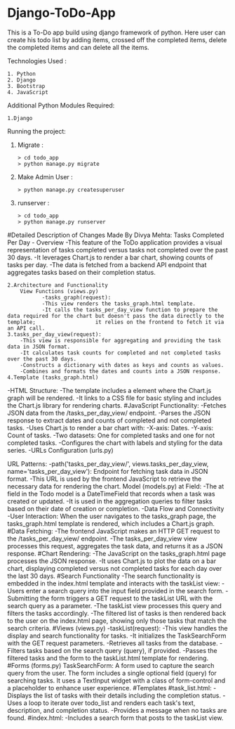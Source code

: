 # Django-ToDo-App
This is a To-Do app build using django framework of python. Here user can create his todo list by adding items, crossed off the completed items, delete the completed items and can delete all the items.

Technologies Used : 

    1. Python
    2. Django
    3. Bootstrap
    4. JavaScript
    
Additional Python Modules Required:

    1.Django
    
Running the project:

1. Migrate :

       > cd todo_app
       > python manage.py migrate
    
2. Make Admin User :

       > python manage.py createsuperuser
    
3. runserver :

       > cd todo_app 
       > python manage.py runserver  
#Detailed Description of Changes Made By Divya Mehta:
    Tasks Completed Per Day - Overview
        -This feature of the ToDo application provides a visual representation of tasks completed versus tasks not completed over the past 30 days.
        -It leverages Chart.js to render a bar chart, showing counts of tasks per day.
        -The data is fetched from a backend API endpoint that aggregates tasks based on their completion status.

    2.Architecture and Functionality
        View Functions (views.py)
               -tasks_graph(request):
               -This view renders the tasks_graph.html template.
               -It calls the tasks_per_day_view function to prepare the data required for the chart but doesn't pass the data directly to the template;                   it relies on the frontend to fetch it via an API call.
    3.tasks_per_day_view(request):
        -This view is responsible for aggregating and providing the task data in JSON format.
        -It calculates task counts for completed and not completed tasks over the past 30 days.
        -Constructs a dictionary with dates as keys and counts as values.
        -Combines and formats the dates and counts into a JSON response.
    4.Template (tasks_graph.html)
  -HTML Structure:
  -The template includes a <canvas> element where the Chart.js graph will be rendered.
  -It links to a CSS file for basic styling and includes the Chart.js library for rendering charts.
#JavaScript Functionality:
  -Fetches JSON data from the /tasks_per_day_view/ endpoint.
  -Parses the JSON response to extract dates and counts of completed and not completed tasks.
  -Uses Chart.js to render a bar chart with:
  -X-axis: Dates.
  -Y-axis: Count of tasks.
  -Two datasets: One for completed tasks and one for not completed tasks.
  -Configures the chart with labels and styling for the data series.
  -URLs Configuration (urls.py)

 URL Patterns:
  -path('tasks_per_day_view/', views.tasks_per_day_view, name='tasks_per_day_view'): Endpoint for fetching task data in JSON format.
  -This URL is used by the frontend JavaScript to retrieve the necessary data for rendering the chart.
 Model (models.py)
  at Field:
  -The at field in the Todo model is a DateTimeField that records when a task was created or updated.
  -It is used in the aggregation queries to filter tasks based on their date of creation or completion.
  -Data Flow and Connectivity
  -User Interaction:
        When the user navigates to the tasks_graph page, the tasks_graph.html template is rendered, which includes a Chart.js graph.
#Data Fetching:
  -The frontend JavaScript makes an HTTP GET request to the /tasks_per_day_view/ endpoint.
  -The tasks_per_day_view view processes this request, aggregates the task data, and returns it as a JSON response.
#Chart Rendering:
  -The JavaScript on the tasks_graph.html page processes the JSON response.
  -It uses Chart.js to plot the data on a bar chart, displaying completed versus not completed tasks for each day over the last 30 days.
#Search Functionality
-The search functionality is embedded in the index.html template and interacts with the taskList view:
-Users enter a search query into the input field provided in the search form.
-Submitting the form triggers a GET request to the taskList URL with the search query as a parameter.
-The taskList view processes this query and filters the tasks accordingly.
-The filtered list of tasks is then rendered back to the user on the index.html page, showing only those tasks that match the search criteria.
#Views (views.py)
-taskList(request):
-This view handles the display and search functionality for tasks.
-It initializes the TaskSearchForm with the GET request parameters.
-Retrieves all tasks from the database.
-Filters tasks based on the search query (query), if provided.
-Passes the filtered tasks and the form to the taskList.html template for rendering.
#Forms (forms.py)
TaskSearchForm:
A form used to capture the search query from the user.
The form includes a single optional field (query) for searching tasks.
It uses a TextInput widget with a class of form-control and a placeholder to enhance user experience.
#Templates
 #task_list.html:
   -Displays the list of tasks with their details including the completion status.
   -Uses a loop to iterate over todo_list and renders each task's text, description, and completion status.
   -Provides a message when no tasks are found.
 #index.html:
   -Includes a search form that posts to the taskList view.
